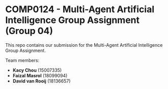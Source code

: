 # COMP0124 - Multi-Agent Artificial Intelligence Group Assignment (Group 04)

This repo contains our submission for the Multi-Agent Artificial Intelligence Group Assignment.

Team members: 
* **Kacy Chou** (15007335)
* **Faizal Masrol** (18099094)
* **David van Rooij** (18136657)
